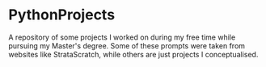 # PythonProjects

A repository of some projects I worked on during my free time while pursuing my Master's degree. Some of these prompts were taken from websites like StrataScratch, while others are just projects I conceptualised. 
